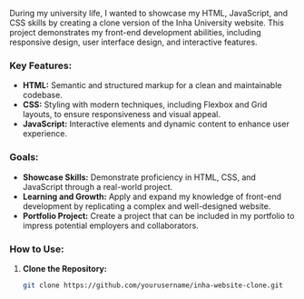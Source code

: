 

During my university life, I wanted to showcase my HTML, JavaScript, and CSS skills by creating a clone version of the Inha University website. This project demonstrates my front-end development abilities, including responsive design, user interface design, and interactive features.

### Key Features:

- **HTML:** Semantic and structured markup for a clean and maintainable codebase.
- **CSS:** Styling with modern techniques, including Flexbox and Grid layouts, to ensure responsiveness and visual appeal.
- **JavaScript:** Interactive elements and dynamic content to enhance user experience.

### Goals:

- **Showcase Skills:** Demonstrate proficiency in HTML, CSS, and JavaScript through a real-world project.
- **Learning and Growth:** Apply and expand my knowledge of front-end development by replicating a complex and well-designed website.
- **Portfolio Project:** Create a project that can be included in my portfolio to impress potential employers and collaborators.

### How to Use:

1. **Clone the Repository:**
   ```bash
   git clone https://github.com/yourusername/inha-website-clone.git
